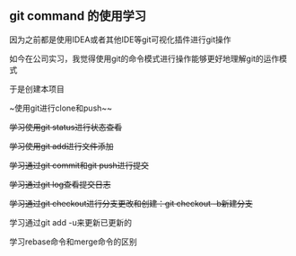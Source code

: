 ## git command 的使用学习

因为之前都是使用IDEA或者其他IDE等git可视化插件进行git操作

如今在公司实习，我觉得使用git的命令模式进行操作能够更好地理解git的运作模式

于是创建本项目



~使用git进行clone和push~~

~~学习使用git status进行状态查看~~

~~学习使用git add进行文件添加~~

~~学习通过git commit和git push进行提交~~

~~学习通过git log查看提交日志~~

~~学习通过git checkout进行分支更改和创建：git checkout -b新建分支~~

学习通过git add -u来更新已更新的

学习rebase命令和merge命令的区别 